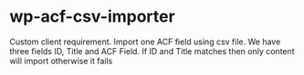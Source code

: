 # wp-acf-csv-importer
 Custom client requirement. Import one ACF field using csv file. We have three fields ID, Title and ACF Field. If ID and Title matches then only content will import otherwise it fails
